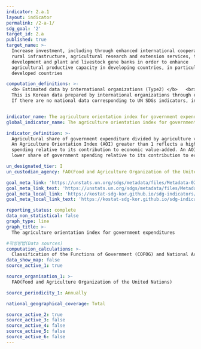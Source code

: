 ```yaml
---
indicator: 2.a.1
layout: indicator
permalink: /2-a-1/
sdg_goal: '2'
target_id: 2.a
published: true
target_name: >-
  Increase investment, including through enhanced international cooperation, in
  rural infrastructure, agricultural research and extension services, technology
  development and plant and livestock gene banks in order to enhance
  agricultural productive capacity in developing countries, in particular least
  developed countries

computation_definitions: >-
  <b> Estimated data by international organizations (Type2) </b>   <br>
  This is Korean data prepared by international organizations through estimation and modeling. <br>
  If there are no national data corresponding to UN SDGs indicators, international data are available for monitoring.


indicator_name: The agriculture orientation index for government expenditures
global_indicator_name: The agriculture orientation index for government expenditures

indicator_definition: >-
  Agricultural share of government expenditure divided by agriculture value added share of GDP. 
  An Agriculture Orientation Index (AOI) greater than 1 reflects a higher share of government 
  spending relative to its contribution to economic value-added. An AOI less than 1 reflects a 
  lower share of government spending relative to its contribution to economic value-added. 

un_designated_tier: I
un_custodian_agency: FAO(Food and Agriculture Organization of the United Nations)

goal_meta_link: 'https://unstats.un.org/sdgs/metadata/files/Metadata-02-0a-01.pdf'
goal_meta_link_text: 'https://unstats.un.org/sdgs/metadata/files/Metadata-02-0a-01.pdf'
goal_meta_local_link: 'https://kostat-sdg-kor.github.io/sdg-indicators/public/data/Metadata-02-0a-01_ENG.pdf'
goal_meta_local_link_text: 'https://kostat-sdg-kor.github.io/sdg-indicators/public/data/Metadata-02-0a-01_ENG.pdf'

reporting_status: complete
data_non_statistical: false
graph_type: line
graph_title: >-
  The agriculture orientation index for government expenditures

#작성방법(Data sources)
computation_calculations: >-
  Classification of the Functions of Government (COFOG) and National Accounts. 
data_show_map: false
source_active_1: true

source_organisation_1: >- 
  FAO(Food and Agriculture Organization of the United Nations)

source_periodicity_1: Annually 

national_geographical_coverage: Total

source_active_2: true
source_active_3: false
source_active_4: false
source_active_5: false
source_active_6: false
---
```

